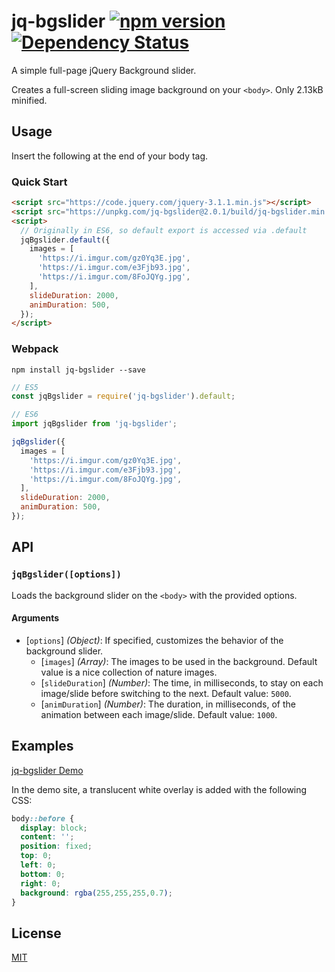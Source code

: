 # jq-bgslider [![npm version](https://badge.fury.io/js/jq-bgslider.svg)](https://www.npmjs.com/package/jq-bgslider) [![Dependency Status](https://david-dm.org/nathanhleung/jq-bgslider.svg)](https://david-dm.org/nathanhleung/jq-bgslider)
A simple full-page jQuery Background slider.

Creates a full-screen sliding image background on your `<body>`. Only 2.13kB minified.

## Usage
Insert the following at the end of your body tag.

### Quick Start

```html
<script src="https://code.jquery.com/jquery-3.1.1.min.js"></script>
<script src="https://unpkg.com/jq-bgslider@2.0.1/build/jq-bgslider.min.js"></script>
<script>
  // Originally in ES6, so default export is accessed via .default
  jqBgslider.default({
    images = [
      'https://i.imgur.com/gz0Yq3E.jpg',
      'https://i.imgur.com/e3Fjb93.jpg',
      'https://i.imgur.com/8FoJQYg.jpg',
    ],
    slideDuration: 2000,
    animDuration: 500,
  });
</script>
```

### Webpack
`npm install jq-bgslider --save`

```js
// ES5
const jqBgslider = require('jq-bgslider').default;

// ES6
import jqBgslider from 'jq-bgslider';

jqBgslider({
  images = [
    'https://i.imgur.com/gz0Yq3E.jpg',
    'https://i.imgur.com/e3Fjb93.jpg',
    'https://i.imgur.com/8FoJQYg.jpg',
  ],
  slideDuration: 2000,
  animDuration: 500,
});
```

## API

### `jqBgslider([options])`
Loads the background slider on the `<body>` with the provided options.

#### Arguments
* [`options`] _(Object)_: If specified, customizes the behavior of the background slider.
  * [`images`] _(Array)_: The images to be used in the background. Default value is a nice collection of nature images.
  * [`slideDuration`] _(Number)_: The time, in milliseconds, to stay on each image/slide before switching to the next. Default value: `5000`.
  * [`animDuration`] _(Number)_: The duration, in milliseconds, of the animation between each image/slide. Default value: `1000`.

## Examples
[jq-bgslider Demo](https://xyz.nathanhleung.com/mini-jquery-bgswitcher/)

In the demo site, a translucent white overlay is added with the following CSS:

```css
body::before {
  display: block;
  content: '';
  position: fixed;
  top: 0;
  left: 0;
  bottom: 0;
  right: 0;
  background: rgba(255,255,255,0.7);
}
```
## License
[MIT](https://github.com/nathanhleung/jq-bgslider/blob/master/LICENSE)
